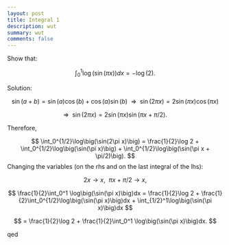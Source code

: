 ```yaml
---
layout: post
title: Integral 1
description: wut
summary: wut
comments: false
---
```


Show that:

$$
\int_0^1 \log\big(\sin(\pi x)\big)dx = -\log(2).
$$

Solution:

$$
\sin(a+b) = \sin(a)\cos(b) + \cos(a)\sin(b)~~ \Rightarrow ~~ \sin(2\pi x) = 2\sin(\pi x)\cos(\pi x)
$$

$$
\Rightarrow ~~ \sin(2\pi x) = 2\sin(\pi x)\sin(\pi x + \pi/2).
$$

Therefore,

$$
\int_0^{1/2}\log\big(\sin(2\pi x)\big) = \frac{1}{2}\log 2 + \int_0^{1/2}\log\big(\sin(\pi x)\big) + \int_0^{1/2}\log\big(\sin(\pi x + \pi/2)\big).
$$
Changing the variables (on the rhs and on the last integral of the lhs):

$$2x \to x, ~~ \pi x + \pi/2 \to x,$$ 

$$
\frac{1}{2}\int_0^1 \log\big(\sin(\pi x)\big)dx = \frac{1}{2}\log 2 + \frac{1}{2}\int_0^{1/2}\log\big(\sin(\pi x)\big)dx + \int_{1/2}^1\log\big(\sin(\pi x)\big)dx
$$

$$
= \frac{1}{2}\log 2 + \frac{1}{2}\int_0^1 \log\big(\sin(\pi x)\big)dx.
$$

qed
